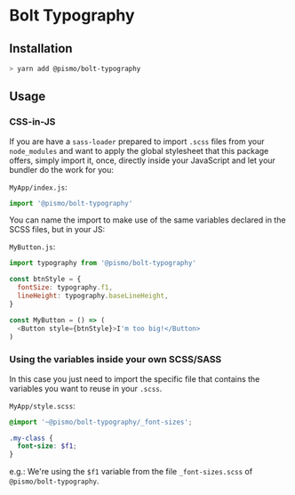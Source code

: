 # Bolt Typography

## Installation

```sh
> yarn add @pismo/bolt-typography
```

## Usage

### CSS-in-JS

If you are have a `sass-loader` prepared to import `.scss` files from your `node_modules` and want to apply the global stylesheet that this package offers, simply import it, once, directly inside your JavaScript and let your bundler do the work for you:

`MyApp/index.js`:
```js
import '@pismo/bolt-typography'
```

You can name the import to make use of the same variables declared in the SCSS files, but in your JS:

`MyButton.js`:
```js
import typography from '@pismo/bolt-typography'

const btnStyle = {
  fontSize: typography.f1,
  lineHeight: typography.baseLineHeight,
}

const MyButton = () => (
  <Button style={btnStyle}>I'm too big!</Button>
)
```

### Using the variables inside your own SCSS/SASS

In this case you just need to import the specific file that contains the variables you want to reuse in your `.scss`.

`MyApp/style.scss`:
```scss
@import '~@pismo/bolt-typography/_font-sizes';

.my-class {
  font-size: $f1;
}
```

e.g.: We're using the `$f1` variable from the file `_font-sizes.scss` of `@pismo/bolt-typography`.
